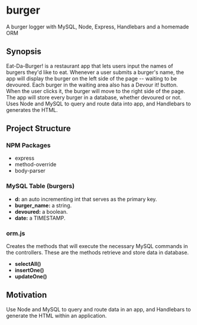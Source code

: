 # burger
A burger logger with MySQL, Node, Express, Handlebars and a homemade ORM 

## Synopsis

Eat-Da-Burger! is a restaurant app that lets users input the names of burgers they'd like to eat. 
Whenever a user submits a burger's name, the app will display the burger on the left side of the page -- waiting to be devoured. Each burger in the waiting area also has a Devour it! button. When the user clicks it, the burger will move to the right side of the page. The app will store every burger in a database, whether devoured or not. Uses Node and MySQL to query and route data into app, and Handlebars to generates the HTML.

## Project Structure

### NPM Packages  

  * express
  * method-override
  * body-parser

### MySQL Table (burgers)

  * **d:** an auto incrementing int that serves as the primary key.
  * **burger_name:** a string.
  * **devoured:** a boolean.
  * **date:** a TIMESTAMP.
  
### orm.js
Creates the methods that will execute the necessary MySQL commands in the controllers. These are the methods retrieve and store data in database.
  
  * **selectAll()**
  * **insertOne()**
  * **updateOne()**

## Motivation

Use Node and MySQL to query and route data in an app, and Handlebars to generate the HTML within an application.
